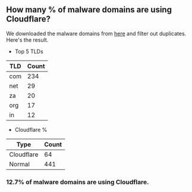 ## How many % of malware domains are using Cloudflare?


We downloaded the malware domains from [here](https://urlhaus.abuse.ch) and filter out duplicates.
Here's the result.


[//]: # (start replacement)


- Top 5 TLDs

| TLD | Count |
| --- | --- |
| com | 234 |
| net | 29 |
| za | 20 |
| org | 17 |
| in | 12 |


- Cloudflare %

| Type | Count |
| --- | --- |
| Cloudflare | 64 |
| Normal | 441 |


### 12.7% of malware domains are using Cloudflare.